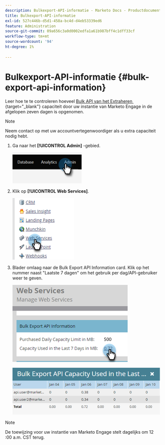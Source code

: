 ```yaml
---
description: Bulkexport-API-informatie - Marketo Docs - Productdocumentatie
title: Bulkexport-API-informatie
exl-id: 527c446b-d5d1-458a-bc4d-d4eb53339ed6
feature: Administration
source-git-commit: 09a656c3a0d0002edfa1a61b987bff4c1dff33cf
workflow-type: tm+mt
source-wordcount: '94'
ht-degree: 1%

---
```


# Bulkexport-API-informatie {#bulk-export-api-information}

Leer hoe te te controleren hoeveel [&#x200B; Bulk API van het Extraheren &#x200B;](https://experienceleague.adobe.com/nl/docs/marketo-developer/marketo/rest/bulk-extract/bulk-extract){target="_blank"} capaciteit door uw instantie van Marketo Engage in de afgelopen zeven dagen is opgenomen.

>[!NOTE]
>
>Neem contact op met uw accountvertegenwoordiger als u extra capaciteit nodig hebt.

1. Ga naar het **[!UICONTROL Admin]** -gebied.

   ![](assets/bulk-export-api-information-1.png)

1. Klik op **[!UICONTROL Web Services]**.

   ![](assets/bulk-export-api-information-2.png)

1. Blader omlaag naar de Bulk Export API Information card. Klik op het nummer naast &quot;Laatste 7 dagen&quot; om het gebruik per dag/API-gebruiker weer te geven.

   ![](assets/bulk-export-api-information-3.png)

   ![](assets/bulk-export-api-information-4.png)

>[!NOTE]
>
>De toewijzing voor uw instantie van Marketo Engage stelt dagelijks om 12 :00 a.m. CST terug.
